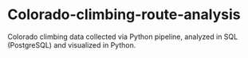 # Colorado-climbing-route-analysis
Colorado climbing data collected via Python pipeline, analyzed in SQL (PostgreSQL) and visualized in Python. 
